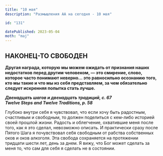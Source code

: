 ```yaml
---
title: "10 мая"
description: "Размышления АА на сегодня - 10 мая"

id: "131"

datePublished: 2023-05-04
moth: "maj"
---
```


## НАКОНЕЦ-ТО СВОБОДЕН

**Другая награда, которую мы можем ожидать от признания наших недостатков
перед другим человеком, — это смирение, слово, которое часто понимают неверно…
это равносильно осознанию того, кто мы такие и что мы из себя представляем, за
чем обязательно следует искренняя попытка стать лучше.**

**_Двенадцать шагов и двенадцать традиций, с. 67  
Twelve Steps and Twelve Traditions, p. 58_**

Глубоко внутри себя я чувствовал, что если хочу быть радостным, счастливым и
свободным, то должен поделиться с кем-либо историей своей прошлой жизни.
Радость и облегчение, охватившие меня после того, как я это сделал, невозможно
описать. И практически сразу после Пятого Шага я почувствовал себя свободным
от рабства собственных оков и оков алкоголя. Эта свобода сохраняется на
протяжении тридцати шести лет, день за днем. Я вижу, что Бог может сделать за
меня то, что сам для себя я сделать не в состоянии.

